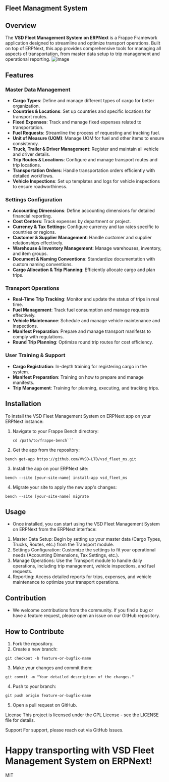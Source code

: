 ## Fleet Managment System

## Overview

The **VSD Fleet Management System on ERPNext** is a Frappe Framework application designed to streamline and optimize transport operations. Built on top of ERPNext, this app provides comprehensive tools for managing all aspects of transportation, from master data setup to trip management and operational reporting.
![image](https://github.com/user-attachments/assets/a71b25dc-ce4a-44fc-84dd-31493d104bf8)

## Features

### Master Data Management
- **Cargo Types**: Define and manage different types of cargo for better organization.
- **Countries & Locations**: Set up countries and specific locations for transport routes.
- **Fixed Expenses**: Track and manage fixed expenses related to transportation.
- **Fuel Requests**: Streamline the process of requesting and tracking fuel.
- **Unit of Measure (UOM)**: Manage UOM for fuel and other items to ensure consistency.
- **Truck, Trailer & Driver Management**: Register and maintain all vehicle and driver details.
- **Trip Routes & Locations**: Configure and manage transport routes and trip locations.
- **Transportation Orders**: Handle transportation orders efficiently with detailed workflows.
- **Vehicle Inspections**: Set up templates and logs for vehicle inspections to ensure roadworthiness.

### Settings Configuration
- **Accounting Dimensions**: Define accounting dimensions for detailed financial reporting.
- **Cost Centers**: Track expenses by department or project.
- **Currency & Tax Settings**: Configure currency and tax rates specific to countries or regions.
- **Customer & Supplier Management**: Handle customer and supplier relationships effectively.
- **Warehouse & Inventory Management**: Manage warehouses, inventory, and item groups.
- **Document & Naming Conventions**: Standardize documentation with custom naming conventions.
- **Cargo Allocation & Trip Planning**: Efficiently allocate cargo and plan trips.

### Transport Operations
- **Real-Time Trip Tracking**: Monitor and update the status of trips in real time.
- **Fuel Management**: Track fuel consumption and manage requests effectively.
- **Vehicle Maintenance**: Schedule and manage vehicle maintenance and inspections.
- **Manifest Preparation**: Prepare and manage transport manifests to comply with regulations.
- **Round Trip Planning**: Optimize round trip routes for cost efficiency.

### User Training & Support
- **Cargo Registration**: In-depth training for registering cargo in the system.
- **Manifest Preparation**: Training on how to prepare and manage manifests.
- **Trip Management**: Training for planning, executing, and tracking trips.

## Installation

To install the VSD Fleet Management System on ERPNext app on your ERPNext instance:

1. Navigate to your Frappe Bench directory:
   ```
   cd /path/to/frappe-bench```
2. Get the app from the repository:
  ```
  bench get-app https://github.com/VVSD-LTD/vsd_fleet_ms.git
  ```
3. Install the app on your ERPNext site:
  ```
  bench --site [your-site-name] install-app vsd_fleet_ms
  ```
4. Migrate your site to apply the new app's changes:
  ```
  bench --site [your-site-name] migrate
  ```

  ## Usage
- Once installed, you can start using the VSD Fleet Management System on ERPNext from the ERPNext interface:

1. Master Data Setup: Begin by setting up your master data (Cargo Types, Trucks, Routes, etc.) from the Transport module.
2. Settings Configuration: Customize the settings to fit your operational needs (Accounting Dimensions, Tax Settings, etc.).
3. Manage Operations: Use the Transport module to handle daily operations, including trip management, vehicle inspections, and fuel requests.
4. Reporting: Access detailed reports for trips, expenses, and vehicle maintenance to optimize your transport operations.

  ## Contribution
- We welcome contributions from the community. If you find a bug or have a feature request, please open an issue on our GitHub repository.

## How to Contribute
1. Fork the repository.
2. Create a new branch:
```
git checkout -b feature-or-bugfix-name
```
3. Make your changes and commit them:
```
git commit -m "Your detailed description of the changes."
```
4. Push to your branch:
```
git push origin feature-or-bugfix-name
```
5. Open a pull request on GitHub.

License
This project is licensed under the GPL License - see the LICENSE file for details.

Support
For support, please reach out via GitHub Issues.

Happy transporting with VSD Fleet Management System on ERPNext!
=======
MIT
